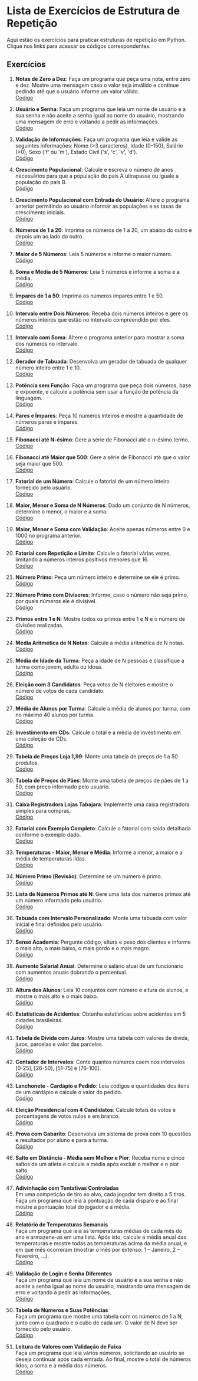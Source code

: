 # Lista de Exercícios de Estrutura de Repetição

Aqui estão os exercícios para praticar estruturas de repetição em Python. Clique nos links para acessar os códigos correspondentes.

## Exercícios

1. **Notas de Zero a Dez**: Faça um programa que peça uma nota, entre zero e dez. Mostre uma mensagem caso o valor seja inválido e continue pedindo até que o usuário informe um valor válido.  
   [Código](./notas_zero_a_dez.py)

2. **Usuário e Senha**: Faça um programa que leia um nome de usuário e a sua senha e não aceite a senha igual ao nome do usuário, mostrando uma mensagem de erro e voltando a pedir as informações.  
   [Código](./usuario_senha.py)

3. **Validação de Informações**: Faça um programa que leia e valide as seguintes informações: Nome (>3 caracteres), Idade (0-150), Salário (>0), Sexo ('f' ou 'm'), Estado Civil ('s', 'c', 'v', 'd').  
   [Código](./validacao_informacoes.py)

4. **Crescimento Populacional**: Calcule e escreva o número de anos necessários para que a população do país A ultrapasse ou iguale a população do país B.  
   [Código](./crescimento_populacional.py)

5. **Crescimento Populacional com Entrada do Usuário**: Altere o programa anterior permitindo ao usuário informar as populações e as taxas de crescimento iniciais.  
   [Código](./crescimento_populacional_usuario.py)

6. **Números de 1 a 20**: Imprima os números de 1 a 20, um abaixo do outro e depois um ao lado do outro.  
   [Código](./numeros_1_a_20.py)

7. **Maior de 5 Números**: Leia 5 números e informe o maior número.  
   [Código](./maior_de_5_numeros.py)

8. **Soma e Média de 5 Números**: Leia 5 números e informe a soma e a média.  
   [Código](./soma_media_5_numeros.py)

9. **Ímpares de 1 a 50**: Imprima os números ímpares entre 1 e 50.  
   [Código](./impares_1_a_50.py)

10. **Intervalo entre Dois Números**: Receba dois números inteiros e gere os números inteiros que estão no intervalo compreendido por eles.  
    [Código](./intervalo_entre_numeros.py)

11. **Intervalo com Soma**: Altere o programa anterior para mostrar a soma dos números no intervalo.  
    [Código](./intervalo_com_soma.py)

12. **Gerador de Tabuada**: Desenvolva um gerador de tabuada de qualquer número inteiro entre 1 e 10.  
    [Código](./gerador_tabuada.py)

13. **Potência sem Função**: Faça um programa que peça dois números, base e expoente, e calcule a potência sem usar a função de potência da linguagem.  
    [Código](./potencia_sem_funcao.py)

14. **Pares e Ímpares**: Peça 10 números inteiros e mostre a quantidade de números pares e ímpares.  
    [Código](./pares_impares.py)

15. **Fibonacci até N-ésimo**: Gere a série de Fibonacci até o n-ésimo termo.  
    [Código](./fibonacci_n_termo.py)

16. **Fibonacci até Maior que 500**: Gere a série de Fibonacci até que o valor seja maior que 500.  
    [Código](./fibonacci_ate_500.py)

17. **Fatorial de um Número**: Calcule o fatorial de um número inteiro fornecido pelo usuário.  
    [Código](./fatorial.py)

18. **Maior, Menor e Soma de N Números**: Dado um conjunto de N números, determine o menor, o maior e a soma.  
    [Código](./maior_menor_soma.py)

19. **Maior, Menor e Soma com Validação**: Aceite apenas números entre 0 e 1000 no programa anterior.  
    [Código](./maior_menor_soma_validacao.py)

20. **Fatorial com Repetição e Limite**: Calcule o fatorial várias vezes, limitando a números inteiros positivos menores que 16.  
    [Código](./fatorial_com_repeticao.py)

21. **Número Primo**: Peça um número inteiro e determine se ele é primo.  
    [Código](./numero_primo.py)

22. **Número Primo com Divisores**: Informe, caso o número não seja primo, por quais números ele é divisível.  
    [Código](./numero_primo_divisores.py)

23. **Primos entre 1 e N**: Mostre todos os primos entre 1 e N e o número de divisões realizadas.  
    [Código](./primos_1_a_n.py)

24. **Média Aritmética de N Notas**: Calcule a média aritmética de N notas.  
    [Código](./media_n_notas.py)

25. **Média de Idade da Turma**: Peça a idade de N pessoas e classifique a turma como jovem, adulta ou idosa.  
    [Código](./media_idade_turma.py)

26. **Eleição com 3 Candidatos**: Peça votos de N eleitores e mostre o número de votos de cada candidato.  
    [Código](./eleicao_3_candidatos.py)

27. **Média de Alunos por Turma**: Calcule a média de alunos por turma, com no máximo 40 alunos por turma.  
    [Código](./media_alunos_turma.py)

28. **Investimento em CDs**: Calcule o total e a média de investimento em uma coleção de CDs.  
    [Código](./investimento_cds.py)

29. **Tabela de Preços Loja 1,99**: Monte uma tabela de preços de 1 a 50 produtos.  
    [Código](./tabela_precos_199.py)

30. **Tabela de Preços de Pães**: Monte uma tabela de preços de pães de 1 a 50, com preço informado pelo usuário.  
    [Código](./tabela_precos_paes.py)

31. **Caixa Registradora Lojas Tabajara**: Implemente uma caixa registradora simples para compras.  
    [Código](./caixa_registradora.py)

32. **Fatorial com Exemplo Completo**: Calcule o fatorial com saída detalhada conforme o exemplo dado.  
    [Código](./fatorial_exemplo.py)

33. **Temperaturas - Maior, Menor e Média**: Informe a menor, a maior e a média de temperaturas lidas.  
    [Código](./temperaturas.py)

34. **Número Primo (Revisão)**: Determine se um número é primo.  
    [Código](./numero_primo_revisao.py)

35. **Lista de Números Primos até N**: Gere uma lista dos números primos até um número informado pelo usuário.  
    [Código](./lista_primos.py)

36. **Tabuada com Intervalo Personalizado**: Monte uma tabuada com valor inicial e final definidos pelo usuário.  
    [Código](./tabuada_intervalo.py)

37. **Senso Academia**: Pergunte código, altura e peso dos clientes e informe o mais alto, o mais baixo, o mais gordo e o mais magro.  
    [Código](./senso_academia.py)

38. **Aumento Salarial Anual**: Determine o salário atual de um funcionário com aumentos anuais dobrando o percentual.  
    [Código](./aumento_salarial.py)

39. **Altura dos Alunos**: Leia 10 conjuntos com número e altura de alunos, e mostre o mais alto e o mais baixo.  
    [Código](./altura_alunos.py)

40. **Estatísticas de Acidentes**: Obtenha estatísticas sobre acidentes em 5 cidades brasileiras.  
    [Código](./estatisticas_acidentes.py)

41. **Tabela de Dívida com Juros**: Mostre uma tabela com valores de dívida, juros, parcelas e valor das parcelas.  
    [Código](./tabela_divida_juros.py)

42. **Contador de Intervalos**: Conte quantos números caem nos intervalos [0-25], [26-50], [51-75] e [76-100].  
    [Código](./contador_intervalos.py)

43. **Lanchonete - Cardápio e Pedido**: Leia códigos e quantidades dos itens de um cardápio e calcule o valor do pedido.  
    [Código](./lanchonete_pedido.py)

44. **Eleição Presidencial com 4 Candidatos**: Calcule totais de votos e porcentagens de votos nulos e em branco.  
    [Código](./eleicao_presidencial.py)

45. **Prova com Gabarito**: Desenvolva um sistema de prova com 10 questões e resultados por aluno e para a turma.  
    [Código](./prova_gabarito.py)

46. **Salto em Distância - Média sem Melhor e Pior**: Receba nome e cinco saltos de um atleta e calcule a média após excluir o melhor e o pior salto.  
    [Código](./salto_distancia.py)

47. **Adivinhação com Tentativas Controladas**  
Em uma competição de tiro ao alvo, cada jogador tem direito a 5 tiros. Faça um programa que leia a pontuação de cada disparo e ao final mostre a pontuação total do jogador e a média.  
[Código](./competicao_tiro_ao_alvo.py)

48. **Relatório de Temperaturas Semanais**  
Faça um programa que leia as temperaturas médias de cada mês do ano e armazene-as em uma lista. Após isto, calcule a média anual das temperaturas e mostre todas as temperaturas acima da média anual, e em que mês ocorreram (mostrar o mês por extenso: 1 – Janeiro, 2 – Fevereiro, ...).  
[Código](./temperaturas_acima_media_anual.py)

49. **Validação de Login e Senha Diferentes**  
Faça um programa que leia um nome de usuário e a sua senha e não aceite a senha igual ao nome do usuário, mostrando uma mensagem de erro e voltando a pedir as informações.  
[Código](./validacao_usuario_senha.py)

50. **Tabela de Números e Suas Potências**  
Faça um programa que mostre uma tabela com os números de 1 a N, junto com o quadrado e o cubo de cada um. O valor de N deve ser fornecido pelo usuário.  
[Código](./tabela_quadrado_cubo.py)

51. **Leitura de Valores com Validação de Faixa**  
Faça um programa que leia vários números, solicitando ao usuário se deseja continuar após cada entrada. Ao final, mostre o total de números lidos, a soma e a média dos números.  
[Código](./leitura_valores_com_validacao.py)




